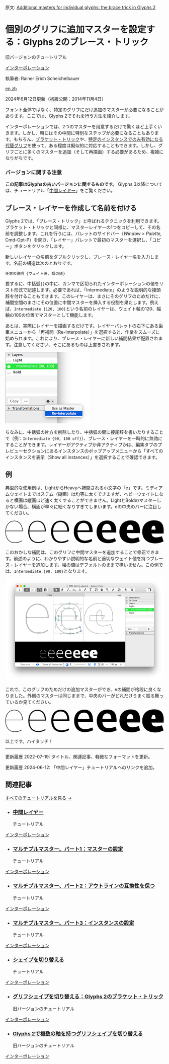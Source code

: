 原文: [Additional masters for individual glyphs: the brace trick in Glyphs 2](https://glyphsapp.com/learn/additional-masters-for-individual-glyphs-the-brace-trick)
# 個別のグリフに追加マスターを設定する：Glyphs 2のブレース・トリック

旧バージョンのチュートリアル

[ インターポレーション ](https://glyphsapp.com/learn?q=interpolation)

執筆者: Rainer Erich Scheichelbauer

[ en ](https://glyphsapp.com/learn/additional-masters-for-individual-glyphs-the-brace-trick) [ zh ](https://glyphsapp.com/zh/learn/additional-masters-for-individual-glyphs-the-brace-trick)

2024年6月12日更新（初版公開：2014年11月4日）

フォント全体ではなく、特定のグリフにだけ追加のマスターが必要になることがあります。ここでは、Glyphs 2でそれを行う方法を紹介します。

インターポレーションでは、2つのマスターを用意するだけで驚くほど上手くいきます。しかし、時にはその中間に特別なステップが必要になることもあります。もちろん、[ブラケット・トリック](alternating-glyph-shapes.md)や、[特定のインスタンスでのみ有効になる代替グリフ](alternating-glyph-shapes-with-multiple-axes.md)を使って、ある程度は擬似的に対応することもできます。しかし、グリフごとに多くのマスターを追加（そして再描画）する必要があるため、複雑になりがちです。

### バージョンに関する注意
**この記事はGlyphsの古いバージョンに関するものです。** Glyphs 3以降については、チュートリアル「[中間レイヤー](intermediate-layers.md)」をご覧ください。

## ブレース・レイヤーを作成して名前を付ける

Glyphs 2では、「ブレース・トリック」と呼ばれるテクニックを利用できます。ブラケット・トリックと同様に、マスターレイヤーの1つをコピーして、その名前を調整します。これを行うには、パレットのサイドバー（*Window > Palette,* Cmd-Opt-P）を開き、「レイヤー」パレットで最初のマスターを選択し、「コピー」ボタンをクリックします。

新しいレイヤーの名前をダブルクリックし、ブレース・レイヤー名を入力します。名前の構造は次のとおりです。

```
任意の説明 {ウェイト値, 幅の値}
```

要するに、中括弧`{}`の中に、カンマで区切られたインターポレーションの値をリスト形式で記述します。必要であれば、「Intermediate」のような説明的な接頭辞を付けることもできます。このレイヤーは、まさにそのグリフのためだけに、補間空間のまさにその位置に中間マスターを挿入する役割を果たします。例えば、`Intermediate {120, 100}`という名前のレイヤーは、ウェイト軸の120、幅軸の100の位置でマスターとして機能します。

あとは、実際にレイヤーを描画するだけです。レイヤーパレットの右下にある歯車メニューから「再補間（Re-Interpolate）」を選択すると、作業をスムーズに始められます。これにより、ブレース・レイヤーに新しい補間結果が配置されます。注意してください、そこにあるものは上書きされます。

![](images/brace-4.png)

ちなみに、中括弧の片方を削除したり、中括弧の間に接尾辞を書いたりすることで（例：`Intermediate {90, 100 off}`）、ブレース・レイヤーを一時的に無効にすることができます。レイヤーがアクティブか非アクティブかは、編集タブのプレビューセクションにあるインスタンスのポップアップメニューから「すべてのインスタンスを表示（Show all instances）」を選択することで確認できます。

## 例

典型的な使用例は、LightからHeavyへ補間される小文字の「e」です。ミディアムウェイトまではステム（縦画）は均等に太くできますが、ヘビーウェイトになると横画は縦画ほど速く太くすることができません。LightとBoldのマスターしかない場合、横画が早々に細くなりすぎてしまいます。eの中央のバーに注目してください。

![](images/brace-2.png)

このおかしな補間は、このグリフに中間マスターを追加することで修正できます。前述のように、わかりやすい説明的な名前と適切なウェイト値を持つブレース・レイヤーを追加します。幅の値はデフォルトのままで構いません。この例では、`Intermediate {90, 100}`となります。

![](images/brace-1.png)

これで、このグリフのためだけの追加マスターができ、eの補間が格段に良くなりました。外側のマスターは同じままで、中央のバーがどれだけうまく振る舞っているか見てください。

![](images/brace-3.png)

以上です。ハイタッチ！

---

更新履歴 2022-07-19: タイトル、関連記事、軽微なフォーマットを更新。

更新履歴 2024-06-12: 「中間レイヤー」チュートリアルへのリンクを追加。

## 関連記事

[すべてのチュートリアルを見る →](https://glyphsapp.com/learn)

*   ### [中間レイヤー](intermediate-layers.md)

    チュートリアル

[ インターポレーション ](https://glyphsapp.com/learn?q=interpolation)

*   ### [マルチプルマスター、パート1：マスターの設定](multiple-masters-part-1-setting-up-masters.md)

    チュートリアル

[ インターポレーション ](https://glyphsapp.com/learn?q=interpolation)

*   ### [マルチプルマスター、パート2：アウトラインの互換性を保つ](multiple-masters-part-2-keeping-your-outlines-compatible.md)

    チュートリアル

[ インターポレーション ](https://glyphsapp.com/learn?q=interpolation)

*   ### [マルチプルマスター、パート3：インスタンスの設定](multiple-masters-part-3-setting-up-instances.md)

    チュートリアル

[ インターポレーション ](https://glyphsapp.com/learn?q=interpolation)

*   ### [シェイプを切り替える](switching-shapes.md)

    チュートリアル

[ インターポレーション ](https://glyphsapp.com/learn?q=interpolation)

*   ### [グリフシェイプを切り替える：Glyphs 2のブラケット・トリック](alternating-glyph-shapes.md)

    旧バージョンのチュートリアル

[ インターポレーション ](https://glyphsapp.com/learn?q=interpolation)

*   ### [Glyphs 2で複数の軸を持つグリフシェイプを切り替える](alternating-glyph-shapes-with-multiple-axes.md)

    旧バージョンのチュートリアル

[ インターポレーション ](https://glyphsapp.com/learn?q=interpolation)